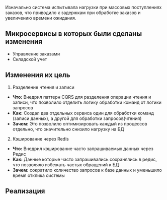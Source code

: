 Изначально система испытывала нагрузки при массовых поступлениях заказов, что приводило к задержкам при обработке заказов и увеличению времени ожидания. 
## Микросервисы в которых были сделаны изменения
- Управление заказами 
- Складской учет
## Изменения их цель
1. Разделение чтения и записи
- **Что:** Внедрил паттерн CQRS для разделения операции чтения и записи, что позволило отделить логику обработки команд от логики запросов
- **Как:** Создал два отдельных сервиса один для обработки команд (записи данных), а другой для обработки запросов(чтения)
- **Зачем:** Это позволило оптимизировать каждый из процессов отдельно, что значительно снизило нагрузку на БД
2. Кэширование через Redis
- **Что:** Внедрил кэширование часто запрашиваемых данных через Редис
- **Как:** Данные которые часто запрашивались сохранялись в редис, что позволяло избежать частых обращений к БД
- **Зачем:** сократило количество запросов к базе данных и уменьшило время отклика системы
##  Реализация
